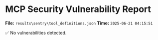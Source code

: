 # MCP Security Vulnerability Report
**File:** `results\sentry\tool_definitions.json`
**Time:** `2025-06-21 04:15:51`

✅ No vulnerabilities detected.